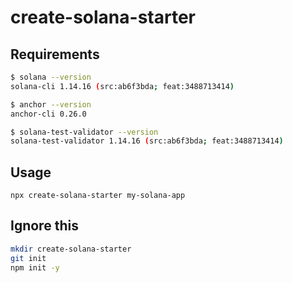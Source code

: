 # create-solana-starter

## Requirements

```sh
$ solana --version
solana-cli 1.14.16 (src:ab6f3bda; feat:3488713414)

$ anchor --version
anchor-cli 0.26.0

$ solana-test-validator --version
solana-test-validator 1.14.16 (src:ab6f3bda; feat:3488713414)
```

## Usage

`npx create-solana-starter my-solana-app`

## Ignore this

```sh
mkdir create-solana-starter
git init
npm init -y
```
